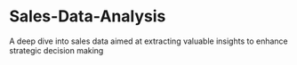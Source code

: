 # Sales-Data-Analysis
A deep dive into sales data aimed at extracting valuable insights to enhance strategic decision making
